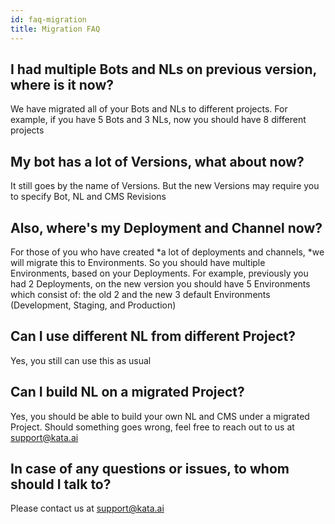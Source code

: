 ```yaml
---
id: faq-migration
title: Migration FAQ
---
```


## I had multiple Bots and NLs on previous version, where is it now?

We have migrated all of your Bots and NLs to different projects. For example, if you have 5 Bots and 3 NLs, now you should have 8 different projects

## My bot has a lot of Versions, what about now?

It still goes by the name of Versions. But the new Versions may require you to specify Bot, NL and CMS Revisions

## Also, where's my Deployment and Channel now?

For those of you who have created *a lot of deployments and channels, *we will migrate this to Environments. So you should have multiple Environments, based on your Deployments. For example, previously you had 2 Deployments, on the new version you should have 5 Environments which consist of: the old 2 and the new 3 default Environments (Development, Staging, and Production)

## Can I use different NL from different Project?

Yes, you still can use this as usual

## Can I build NL on a migrated Project?

Yes, you should be able to build your own NL and CMS under a migrated Project. Should something goes wrong, feel free to reach out to us at support@kata.ai

## In case of any questions or issues, to whom should I talk to?

Please contact us at support@kata.ai
